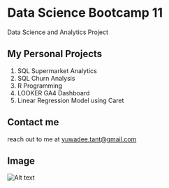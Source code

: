 # Data Science Bootcamp 11
Data Science and Analytics Project

## My Personal Projects

1. SQL Supermarket Analytics
2. SQL Churn Analysis
3. R Programming
4. LOOKER GA4 Dashboard
5. Linear Regression Model using Caret

## Contact me
reach out to me at yuwadee.tant@gmail.com

## Image
![Alt text](https://th.m.wikipedia.org/wiki/%E0%B9%84%E0%B8%9F%E0%B8%A5%E0%B9%8C:Panda_Cub_from_Wolong,_Sichuan,_China.JPG)
